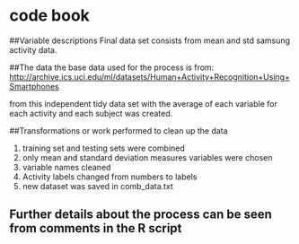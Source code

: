 # code book 
##Variable descriptions 
Final data set consists from mean and std samsung activity data.

##The data 
the base data used for the process is from:
http://archive.ics.uci.edu/ml/datasets/Human+Activity+Recognition+Using+Smartphones 

from this independent tidy data set with the average of each variable for each activity and each subject was created.

##Transformations or work performed to clean up the data
1. training set and testing sets were combined
2. only mean and standard deviation measures variables were chosen
3. variable names cleaned
4. Activity labels changed from numbers to labels
5. new dataset was saved in comb_data.txt

## Further details about the process can be seen from comments in the R script
